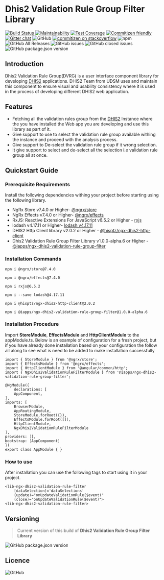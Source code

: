 # Dhis2 Validation Rule Group Filter Library

[![Build Status](https://travis-ci.org/interactive-apps/ngx-dhis2-validation-rule-filter.svg?branch=master)](https://travis-ci.org/interactive-apps/ngx-dhis2-validation-rule-filter)
[![Maintainability](https://api.codeclimate.com/v1/badges/a99a88d28ad37a79dbf6/maintainability)](https://codeclimate.com/github/interactive-apps/ngx-dhis2-validation-rule-filter/maintainability)
[![Test Coverage](https://api.codeclimate.com/v1/badges/a99a88d28ad37a79dbf6/test_coverage)](https://codeclimate.com/github/interactive-apps/ngx-dhis2-validation-rule-filter/test_coverage)
[![Commitizen friendly](https://img.shields.io/badge/commitizen-friendly-brightgreen.svg)](http://commitizen.github.io/cz-cli/)
[![Gitter chat](https://badges.gitter.im/interactive-apps/gitter.png)](https://gitter.im/interactive-apps/community)
![GitHub](https://img.shields.io/github/license/interactive-apps/ngx-dhis2-validation-rule-filter.svg)
[![commitizen on stackoverflow](https://img.shields.io/badge/stackoverflow-community-orange.svg?longCache=true&style=flat-square&logo=stackoverflow)](https://stackoverflow.com/tags/dhis-2)
![npm](https://img.shields.io/npm/v/@iapps/ngx-dhis2-validation-rule-group-filter.svg)
![GitHub All Releases](https://img.shields.io/github/downloads/interactive-apps/ngx-dhis2-validation-rule-filter/total.svg)
![GitHub issues](https://img.shields.io/github/issues/interactive-apps/ngx-dhis2-validation-rule-filter.svg)
![GitHub closed issues](https://img.shields.io/github/issues-closed/interactive-apps/ngx-dhis2-validation-rule-filter.svg)
![GitHub package.json version](https://img.shields.io/github/package-json/v/interactive-apps/ngx-dhis2-validation-rule-filter.svg)


## Introduction
Dhis2 Validation Rule Group(DVRG) is a user interface component library for developing [DHIS2](http://www.dhis2.org/) applications. DHIS2 Team from UDSM uses and maintain this component to ensure visual and usability consistency where it is used in the process of developing different DHIS2 web application.

## Features
- Fetching all the validation rules group from the [DHIS2](http://www.dhis2.org/) Instance where the you have installed the Web app you are developing and use this library as part of it.
- Give support to use to select the validation rule group available withing the instance and proceed with the analysis process.
- Give support to De-select the validation rule group if it wrong selection.
- It give support to select and de-select all the selection i.e validation rule group all at once.

## Quickstart Guide

### Prerequisite Requirements
Install the following dependencies withing your project before starting using the following library.

 - NgRx Store v7.4.0 or Higher- [@ngrx/store](https://www.npmjs.com/package/@ngrx/store)
 - NgRx Effects v7.4.0 or Higher- [@ngrx/effects](https://www.npmjs.com/package/@ngrx/effects)
 - RxJS: Reactive Extensions For JavaScript v6.5.2 or Higher - [rxjs](https://www.npmjs.com/package/rxjs)
 - lodash v4.17.11
 or Higher- [lodash v4.17.11
](https://www.npmjs.com/package/lodash)
 - DHIS2 Http Client library
 v2.0.2 or Higher - [@hisptz/ngx-dhis2-http-client](https://www.npmjs.com/package/@ngrx/effects)
- Dhis2 Validation Rule Group Filter Library
 v1.0.0-alpha.6 or Higher - [@iapps/ngx-dhis2-validation-rule-group-filter
](https://www.npmjs.com/package/@iapps/ngx-dhis2-validation-rule-group-filter)

### Installation Commands
    npm i @ngrx/store@7.4.0

    npm i @ngrx/effects@7.4.0

    npm i rxjs@6.5.2

    npm i --save lodash@4.17.11

    npm i @hisptz/ngx-dhis2-http-client@2.0.2

    npm i @iapps/ngx-dhis2-validation-rule-group-filter@1.0.0-alpha.6


### Installation Procedure
Import **StoreModule**, **EffectsModule** and **HttpClientModule** to the appModule.ts. Below is an example of configuration for a fresh project, but if you have already done installation based on your configuration the follow all along to see what is need to be added to make installation successfully

    import { StoreModule } from '@ngrx/store';
    import { EffectsModule } from '@ngrx/effects';
    import { HttpClientModule } from '@angular/common/http';
    import { NgxDhis2ValidationRuleFilterModule } from '@iapps/ngx-dhis2-validation-rule-group-filter';

    @NgModule({
        declarations: [
        AppComponent,
    ],
    imports: [
        BrowserModule,
        AppRoutingModule,
        StoreModule.forRoot({}),
        EffectsModule.forRoot([]),
        HttpClientModule,
        NgxDhis2ValidationRuleFilterModule
    ],
    providers: [],
    bootstrap: [AppComponent]
    })
    export class AppModule { }

### How to use
After installation you can use the following tags to start using it in your project.

    <lib-ngx-dhis2-validation-rule-filter
        [dataSelection]='dataSelections' 
        (update)="onUpdateValidationRule($event)"
        (close)="onUpdateValidationRule($event)">
    <lib-ngx-dhis2-validation-rule-filter>

## Versioning
> Current version of this build of **Dhis2 Validation Rule Group Filter Library**

![GitHub package.json version](https://img.shields.io/github/package-json/v/interactive-apps/ngx-dhis2-validation-rule-filter.svg)

## Licence
![GitHub](https://img.shields.io/github/license/interactive-apps/ngx-dhis2-validation-rule-filter.svg)